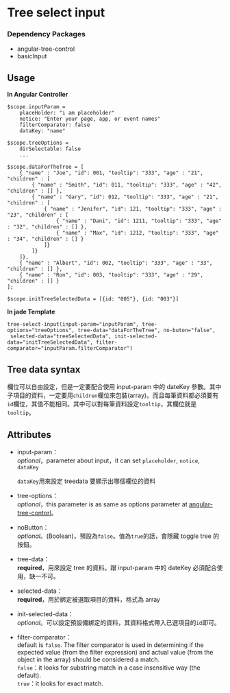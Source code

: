 # Tree select input
### Dependency Packages
* angular-tree-control
* basicInput

## Usage
**In Angular Controller**

	$scope.inputParam =
		placeHolder: "i am placeholder"
      	notice: "Enter your page, app, or event names"
		filterComparator: false
		dataKey: "name"

	$scope.treeOptions =
		dirSelectable: false
		...

	$scope.dataForTheTree = [
	    { "name" : "Joe", "id": 001, "tooltip": "333", "age" : "21", "children" : [
	        { "name" : "Smith", "id": 011, "tooltip": "333", "age" : "42", "children" : [] },
	        { "name" : "Gary", "id": 012, "tooltip": "333", "age" : "21", "children" : [
	            { "name" : "Jenifer", "id": 121, "tooltip": "333", "age" : "23", "children" : [
	                { "name" : "Dani", "id": 1211, "tooltip": "333", "age" : "32", "children" : [] },
	                { "name" : "Max", "id": 1212, "tooltip": "333", "age" : "34", "children" : [] }
	            ]}
	        ]}
	    ]},
	    { "name" : "Albert", "id": 002, "tooltip": "333", "age" : "33", "children" : [] },
	    { "name" : "Ron", "id": 003, "tooltip": "333", "age" : "29", "children" : [] }
	];
	
	$scope.initTreeSelectedData = [{id: "005"}, {id: "003"}]

**In jade Template**

    tree-select-input(input-param="inputParam", tree-options="treeOptions", tree-data="dataForTheTree", no-buton="false",
     selected-data="treeSelectedData", init-selected-data="initTreeSelectedData", filter-comparator="inputParam.filterComparator")

## Tree data syntax
欄位可以自由設定，但是一定要配合使用 input-param 中的 dateKey 參數。其中子項目的資料，一定要用`children`欄位來包裝(array)。而且每筆資料都必須要有`id`欄位，其值不能相同。其中可以對每筆資料設定`tooltip`，其欄位就是`tooltip`。


## Attributes
* input-param：  
	*optional*，parameter about input，it can set `placeholder`, `notice`, `dataKey`  
 	
	`dataKey`用來設定 treedata 要顯示出哪個欄位的資料
* tree-options：  
	*optional*，this parameter is as same as options parameter at [angular-tree-contorl](https://github.com/wix/angular-tree-control#usage)。

* noButton：  
	*optional*。(Boolean)，預設為`false`。值為`true`的話，會隱藏 toggle tree 的按鈕。

* tree-data：  
	**required**，用來設定 tree 的資料。跟 input-param 中的 dateKey 必須配合使用，缺一不可。

* selected-data：  
	**required**，用於綁定被選取項目的資料，格式為 array
* init-selected-data：  
	*optional*。可以設定預設備綁定的資料，其資料格式帶入已選項目的`id`即可。

* filter-comparator：  
 default is `false`. The filter comparator is used in determining if the expected value (from the filter expression) and actual value (from the object in the array) should be considered a match.  
	`false`：it looks for substring match in a case insensitive way (the default).  
	`true`：it looks for exact match. 
